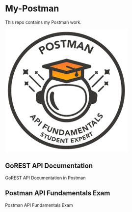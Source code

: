 # My-Postman
This repo contains my Postman work.

![Postman Badge](Badge.jpg)



## GoREST API Documentation
GoREST API Documentation in Postman

## Postman API Fundamentals Exam
Postman API Fundamentals Exam

